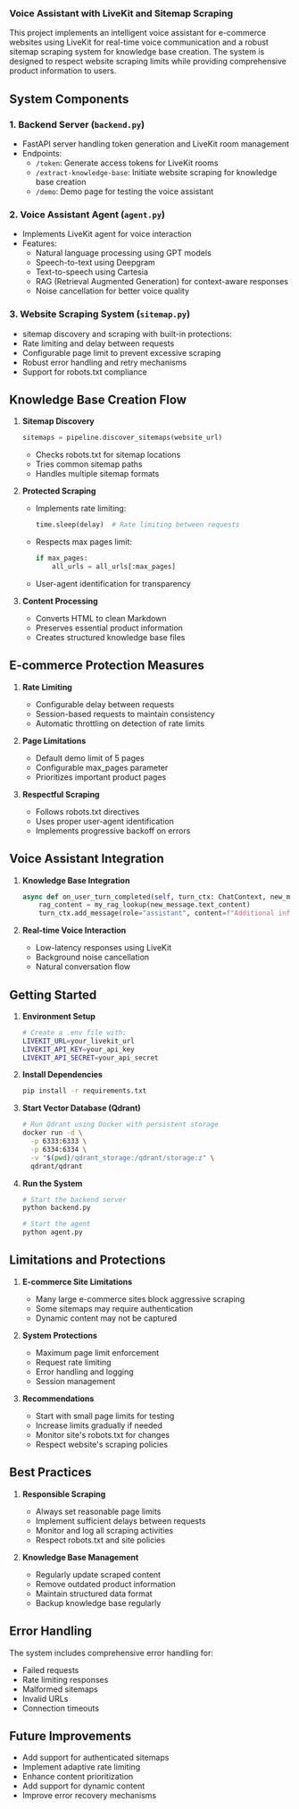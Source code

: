 ### Voice Assistant with LiveKit and Sitemap Scraping

This project implements an intelligent voice assistant for e-commerce websites using LiveKit for real-time voice communication and a robust sitemap scraping system for knowledge base creation. The system is designed to respect website scraping limits while providing comprehensive product information to users.

## System Components

### 1. Backend Server (`backend.py`)
- FastAPI server handling token generation and LiveKit room management
- Endpoints:
  - `/token`: Generate access tokens for LiveKit rooms
  - `/extract-knowledge-base`: Initiate website scraping for knowledge base creation
  - `/demo`: Demo page for testing the voice assistant

### 2. Voice Assistant Agent (`agent.py`)
- Implements LiveKit agent for voice interaction
- Features:
  - Natural language processing using GPT models
  - Speech-to-text using Deepgram
  - Text-to-speech using Cartesia
  - RAG (Retrieval Augmented Generation) for context-aware responses
  - Noise cancellation for better voice quality

### 3. Website Scraping System (`sitemap.py`)
-  sitemap discovery and scraping with built-in protections:
  - Rate limiting and delay between requests
  - Configurable page limit to prevent excessive scraping
  - Robust error handling and retry mechanisms
  - Support for robots.txt compliance

## Knowledge Base Creation Flow

1. **Sitemap Discovery**
   ```python
   sitemaps = pipeline.discover_sitemaps(website_url)
   ```
   - Checks robots.txt for sitemap locations
   - Tries common sitemap paths
   - Handles multiple sitemap formats

2. **Protected Scraping**
   - Implements rate limiting:
     ```python
     time.sleep(delay)  # Rate limiting between requests
     ```
   - Respects max pages limit:
     ```python
     if max_pages:
         all_urls = all_urls[:max_pages]
     ```
   - User-agent identification for transparency

3. **Content Processing**
   - Converts HTML to clean Markdown
   - Preserves essential product information
   - Creates structured knowledge base files

## E-commerce Protection Measures

1. **Rate Limiting**
   - Configurable delay between requests
   - Session-based requests to maintain consistency
   - Automatic throttling on detection of rate limits

2. **Page Limitations**
   - Default demo limit of 5 pages
   - Configurable max_pages parameter
   - Prioritizes important product pages

3. **Respectful Scraping**
   - Follows robots.txt directives
   - Uses proper user-agent identification
   - Implements progressive backoff on errors

## Voice Assistant Integration

1. **Knowledge Base Integration**
   ```python
   async def on_user_turn_completed(self, turn_ctx: ChatContext, new_message: ChatMessage):
       rag_content = my_rag_lookup(new_message.text_content)
       turn_ctx.add_message(role="assistant", content=f"Additional information: {rag_content}")
   ```

2. **Real-time Voice Interaction**
   - Low-latency responses using LiveKit
   - Background noise cancellation
   - Natural conversation flow

## Getting Started

1. **Environment Setup**
   ```bash
   # Create a .env file with:
   LIVEKIT_URL=your_livekit_url
   LIVEKIT_API_KEY=your_api_key
   LIVEKIT_API_SECRET=your_api_secret
   ```

2. **Install Dependencies**

   ```bash
   pip install -r requirements.txt
   ```

3. **Start Vector Database (Qdrant)**

   ```bash
   # Run Qdrant using Docker with persistent storage
   docker run -d \
     -p 6333:6333 \
     -p 6334:6334 \
     -v "$(pwd)/qdrant_storage:/qdrant/storage:z" \
     qdrant/qdrant
   ```

4. **Run the System**

   ```bash
   # Start the backend server
   python backend.py

   # Start the agent
   python agent.py
   ```



## Limitations and Protections

1. **E-commerce Site Limitations**
   - Many large e-commerce sites block aggressive scraping
   - Some sitemaps may require authentication
   - Dynamic content may not be captured

2. **System Protections**
   - Maximum page limit enforcement
   - Request rate limiting
   - Error handling and logging
   - Session management

3. **Recommendations**
   - Start with small page limits for testing
   - Increase limits gradually if needed
   - Monitor site's robots.txt for changes
   - Respect website's scraping policies

## Best Practices

1. **Responsible Scraping**
   - Always set reasonable page limits
   - Implement sufficient delays between requests
   - Monitor and log all scraping activities
   - Respect robots.txt and site policies

2. **Knowledge Base Management**
   - Regularly update scraped content
   - Remove outdated product information
   - Maintain structured data format
   - Backup knowledge base regularly

## Error Handling

The system includes comprehensive error handling for:

- Failed requests
- Rate limiting responses
- Malformed sitemaps
- Invalid URLs
- Connection timeouts

## Future Improvements

- Add support for authenticated sitemaps
- Implement adaptive rate limiting
- Enhance content prioritization
- Add support for dynamic content
- Improve error recovery mechanisms

